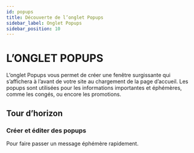 ```yaml
---
id: popups
title: Découverte de l’onglet Popups
sidebar_label: Onglet Popups
sidebar_position: 10
---
```


# L’ONGLET POPUPS

L’onglet Popups vous permet de créer une fenêtre surgissante qui s’affichera à l’avant de votre site au chargement de la page d’accueil. Les popups sont utilisées pour les informations importantes et éphémères, comme les congés, ou encore les promotions.

## Tour d’horizon

### Créer et éditer des popups

Pour faire passer un message éphémère rapidement.
